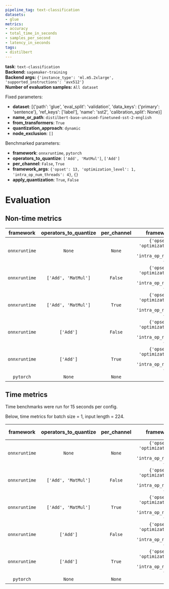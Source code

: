 ```yaml
---
pipeline_tag: text-classification
datasets:
- glue
metrics:
- accuracy
- total_time_in_seconds
- samples_per_second
- latency_in_seconds
tags:
- distilbert
---
```


**task**: `text-classification`  
**Backend:** `sagemaker-training`  
**Backend args:** `{'instance_type': 'ml.m5.2xlarge', 'supported_instructions': 'avx512'}`  
**Number of evaluation samples:** `All dataset`  

Fixed parameters:
* **dataset**: [{'path': 'glue', 'eval_split': 'validation', 'data_keys': {'primary': 'sentence'}, 'ref_keys': ['label'], 'name': 'sst2', 'calibration_split': None}]
* **name_or_path**: `distilbert-base-uncased-finetuned-sst-2-english`
* **from_transformers**: `True`
* **quantization_approach**: `dynamic`
* **node_exclusion**: `[]`

Benchmarked parameters:
* **framework**: `onnxruntime`,  `pytorch`
* **operators_to_quantize**: `['Add', 'MatMul']`,  `['Add']`
* **per_channel**: `False`,  `True`
* **framework_args**: `{'opset': 13, 'optimization_level': 1, 'intra_op_num_threads': 4}`,  `{}`
* **apply_quantization**: `True`,  `False`

# Evaluation
## Non-time metrics
|   framework   | operators_to_quantize | per_channel |                           framework_args                            | apply_quantization |     | accuracy |
| :-----------: | :-------------------: | :---------: | :-----------------------------------------------------------------: | :----------------: | :-: | :------: |
| `onnxruntime` |        `None`         |   `None`    | `{'opset': 13, 'optimization_level': 1, 'intra_op_num_threads': 4}` |      `False`       |  \|  |  0.911   |
| `onnxruntime` |  `['Add', 'MatMul']`  |   `False`   | `{'opset': 13, 'optimization_level': 1, 'intra_op_num_threads': 4}` |       `True`       |  \|  |  0.898   |
| `onnxruntime` |  `['Add', 'MatMul']`  |   `True`    | `{'opset': 13, 'optimization_level': 1, 'intra_op_num_threads': 4}` |       `True`       |  \|  |  0.490   |
| `onnxruntime` |       `['Add']`       |   `False`   | `{'opset': 13, 'optimization_level': 1, 'intra_op_num_threads': 4}` |       `True`       |  \|  |  0.911   |
| `onnxruntime` |       `['Add']`       |   `True`    | `{'opset': 13, 'optimization_level': 1, 'intra_op_num_threads': 4}` |       `True`       |  \|  |  0.911   |
|   `pytorch`   |        `None`         |   `None`    |                                `{}`                                 |       `None`       |  \|  |  0.911   |

## Time metrics
Time benchmarks were run for 15 seconds per config.


Below, time metrics for batch size = 1, input length = 224.

|   framework   | operators_to_quantize | per_channel |                           framework_args                            | apply_quantization |     | latency_mean (ms) |     | throughput (/s) |
| :-----------: | :-------------------: | :---------: | :-----------------------------------------------------------------: | :----------------: | :-: | :---------------: | :-: | :-------------: |
| `onnxruntime` |        `None`         |   `None`    | `{'opset': 13, 'optimization_level': 1, 'intra_op_num_threads': 4}` |      `False`       |  \|  |       83.23       |  \|  |      12.07      |
| `onnxruntime` |  `['Add', 'MatMul']`  |   `False`   | `{'opset': 13, 'optimization_level': 1, 'intra_op_num_threads': 4}` |       `True`       |  \|  |       64.31       |  \|  |      15.60      |
| `onnxruntime` |  `['Add', 'MatMul']`  |   `True`    | `{'opset': 13, 'optimization_level': 1, 'intra_op_num_threads': 4}` |       `True`       |  \|  |       64.78       |  \|  |      15.47      |
| `onnxruntime` |       `['Add']`       |   `False`   | `{'opset': 13, 'optimization_level': 1, 'intra_op_num_threads': 4}` |       `True`       |  \|  |       82.63       |  \|  |      12.13      |
| `onnxruntime` |       `['Add']`       |   `True`    | `{'opset': 13, 'optimization_level': 1, 'intra_op_num_threads': 4}` |       `True`       |  \|  |       83.82       |  \|  |      11.93      |
|   `pytorch`   |        `None`         |   `None`    |                                `{}`                                 |       `None`       |  \|  |       84.34       |  \|  |      11.87      |

